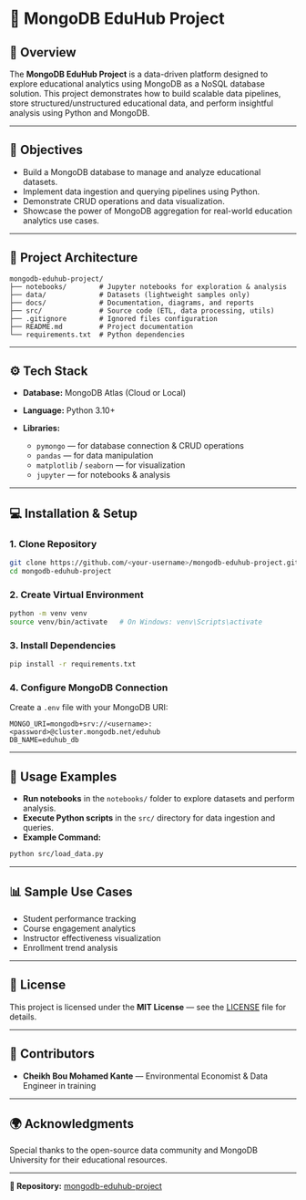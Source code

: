 # 📘 MongoDB EduHub Project

## 🧠 Overview

The **MongoDB EduHub Project** is a data-driven platform designed to explore educational analytics using MongoDB as a NoSQL database solution. This project demonstrates how to build scalable data pipelines, store structured/unstructured educational data, and perform insightful analysis using Python and MongoDB.

---

## 🚀 Objectives

* Build a MongoDB database to manage and analyze educational datasets.
* Implement data ingestion and querying pipelines using Python.
* Demonstrate CRUD operations and data visualization.
* Showcase the power of MongoDB aggregation for real-world education analytics use cases.

---

## 🧩 Project Architecture

```
mongodb-eduhub-project/
├── notebooks/        # Jupyter notebooks for exploration & analysis
├── data/             # Datasets (lightweight samples only)
├── docs/             # Documentation, diagrams, and reports
├── src/              # Source code (ETL, data processing, utils)
├── .gitignore        # Ignored files configuration
├── README.md         # Project documentation
└── requirements.txt  # Python dependencies
```

---

## ⚙️ Tech Stack

* **Database:** MongoDB Atlas (Cloud or Local)
* **Language:** Python 3.10+
* **Libraries:**

  * `pymongo` — for database connection & CRUD operations
  * `pandas` — for data manipulation
  * `matplotlib` / `seaborn` — for visualization
  * `jupyter` — for notebooks & analysis

---

## 💻 Installation & Setup

### 1. Clone Repository

```bash
git clone https://github.com/<your-username>/mongodb-eduhub-project.git
cd mongodb-eduhub-project
```

### 2. Create Virtual Environment

```bash
python -m venv venv
source venv/bin/activate   # On Windows: venv\Scripts\activate
```

### 3. Install Dependencies

```bash
pip install -r requirements.txt
```

### 4. Configure MongoDB Connection

Create a `.env` file with your MongoDB URI:

```
MONGO_URI=mongodb+srv://<username>:<password>@cluster.mongodb.net/eduhub
DB_NAME=eduhub_db
```

---

## 🧪 Usage Examples

* **Run notebooks** in the `notebooks/` folder to explore datasets and perform analysis.
* **Execute Python scripts** in the `src/` directory for data ingestion and queries.
* **Example Command:**

```bash
python src/load_data.py
```

---

## 📊 Sample Use Cases

* Student performance tracking
* Course engagement analytics
* Instructor effectiveness visualization
* Enrollment trend analysis

---

## 🧾 License

This project is licensed under the **MIT License** — see the [LICENSE](LICENSE) file for details.

---

## 🤝 Contributors

* **Cheikh Bou Mohamed Kante** — Environmental Economist & Data Engineer in training

---

## 🌍 Acknowledgments

Special thanks to the open-source data community and MongoDB University for their educational resources.

---

**🔗 Repository:** [mongodb-eduhub-project](https://github.com/<your-username>/mongodb-eduhub-project)
